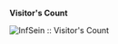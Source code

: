 **Visitor's Count**

<img src="https://profile-counter.glitch.me/InfSein/count.svg" alt="InfSein :: Visitor's Count" />
